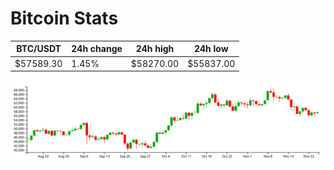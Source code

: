 # Bitcoin Stats

BTC/USDT|24h change|24h high|24h low|
|---|---|---|---|
|$57589.30|1.45%|$58270.00|$55837.00|

<img src="./chart.svg">
